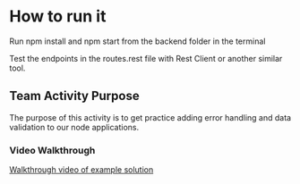 # How to run it

Run npm install and npm start from the backend folder in the terminal

Test the endpoints in the routes.rest file with Rest Client or another similar tool.

## Team Activity Purpose

The purpose of this activity is to get practice adding error handling and data validation to our node applications.

### Video Walkthrough

[Walkthrough video of example solution](https://www.youtube.com/watch?v=S0przpEKKGU)
